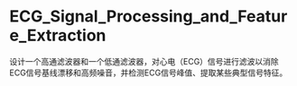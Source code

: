 # ECG_Signal_Processing_and_Feature_Extraction
设计一个高通滤波器和一个低通滤波器，对心电（ECG）信号进行滤波以消除ECG信号基线漂移和高频噪音，并检测ECG信号峰值、提取某些典型信号特征。
